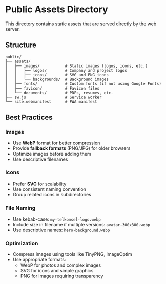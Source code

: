 # Public Assets Directory

This directory contains static assets that are served directly by the web server.

## Structure

```
public/
├── assets/
│   ├── images/           # Static images (logos, icons, etc.)
│   │   ├── logos/        # Company and project logos
│   │   ├── icons/        # SVG and PNG icons
│   │   └── backgrounds/  # Background images
│   ├── fonts/            # Custom fonts (if not using Google Fonts)
│   ├── favicon/          # Favicon files
│   └── documents/        # PDFs, resumes, etc.
├── sw.js                 # Service worker
└── site.webmanifest      # PWA manifest
```

## Best Practices

### Images
- Use **WebP** format for better compression
- Provide **fallback formats** (PNG/JPG) for older browsers
- Optimize images before adding them
- Use descriptive filenames

### Icons
- Prefer **SVG** for scalability
- Use consistent naming convention
- Group related icons in subdirectories

### File Naming
- Use kebab-case: `my-telkomsel-logo.webp`
- Include size in filename if multiple versions: `avatar-300x300.webp`
- Use descriptive names: `hero-background.webp`

### Optimization
- Compress images using tools like TinyPNG, ImageOptim
- Use appropriate formats:
  - WebP for photos and complex images
  - SVG for icons and simple graphics
  - PNG for images requiring transparency 